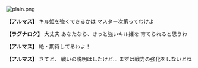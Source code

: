 
![plain.png](../images/backgrounds/plain.png)

**【アルマス】**
キル姫を強くできるかは
マスター次第ってわけよ

**【ラグナロク】**
大丈夫
あなたなら、きっと強いキル姫を
育てられると思うわ

**【アルマス】**
絶・期待してるわよ！

**【アルマス】**
さてと、
戦いの説明はしたけど…
まずは戦力の強化をしないとね